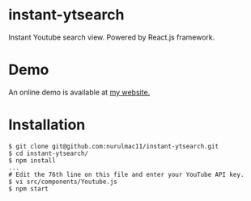 # instant-ytsearch

Instant Youtube search view.
Powered by React.js framework.

# Demo

An online demo is available at [my website.][demo]

# Installation
    
    $ git clone git@github.com:nurulmac11/instant-ytsearch.git
    $ cd instant-ytsearch/
    $ npm install
    ...
    # Edit the 76th line on this file and enter your YouTube API key.
    $ vi src/components/Youtube.js
    $ npm start

[demo]: http://nmacun.com/youtube-react/
